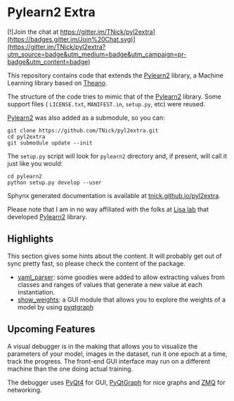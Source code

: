 Pylearn2 Extra
==============

[![Join the chat at https://gitter.im/TNick/pyl2extra](https://badges.gitter.im/Join%20Chat.svg)](https://gitter.im/TNick/pyl2extra?utm_source=badge&utm_medium=badge&utm_campaign=pr-badge&utm_content=badge)

This repository contains code that extends the [Pylearn2][1] library,
a Machine Learning library based on [Theano][2].

The structure of the code tries to mimic that of the
[Pylearn2][1] library. Some support files (
`LICENSE.txt`, `MANIFEST.in`, `setup.py`, etc) were reused.

[Pylearn2][1] was also added as a submodule, so you can:

    git clone https://github.com/TNick/pyl2extra.git
    cd pyl2extra
    git submodule update --init

The `setup.py` script will look for `pylearn2` directory and, if present,
will call it just like you would:

    cd pylearn2
    python setup.py develop --user

Sphynx generated documentation is available at [tnick.github.io/pyl2extra][8].

Please note that I am in no way affiliated with
the folks at [Lisa lab][3] that developed [Pylearn2][1] library.

Highlights
----------

This section gives some hints about the content. It will probably
get out of sync pretty fast, so please check the content of the package.

- [yaml_parser][9]: some goodies were added to allow extracting
values from classes and ranges of values that generate a new value
at each instantiation.
- [show_weights][10]: a GUI module that allows you to explore the weights of
a model by using [pyqtgraph][5]

Upcoming Features
-----------------

A visual debugger is in the making that allows
you to visualize the parameters
of your model, images in the dataset, run it one
epoch at a time, track the progress.
The front-end GUI interface may run on a different machine than
the one doing actual training.

The debugger uses [PyQt4][4] for GUI, [PyQtGraph][5] for nice graphs
and [ZMQ][6] for networking.


  [1]: https://github.com/lisa-lab/pylearn2 "Pylearn2 GitHub repository"
  [2]: https://github.com/Theano/Theano "Theano - define, optimize, and evaluate mathematical expressions"
  [3]: http://www.iro.umontreal.ca/~lisa/ "Laboratoire d’Informatique des Systèmes Adaptatifs"
  [4]: http://pyqt.sourceforge.net/ "PyQt4"
  [5]: http://www.pyqtgraph.org/ "PyQtGraph - Scientific Graphics and GUI Library for Python"
  [6]: https://github.com/zeromq/pyzmq "GitHub repository for pyzmq"
  [7]: http://sphinx-doc.org/ "Sphinx - Python Documentation Generator"
  [8]: http://tnick.github.io/pyl2extra/ "Pyl2Extra Documentation"
  [9]: https://github.com/TNick/pyl2extra/blob/master/pyl2extra/config/yaml_parse.py
  [10]: https://github.com/TNick/pyl2extra/blob/master/pyl2extra/scripts/show_weights.py
